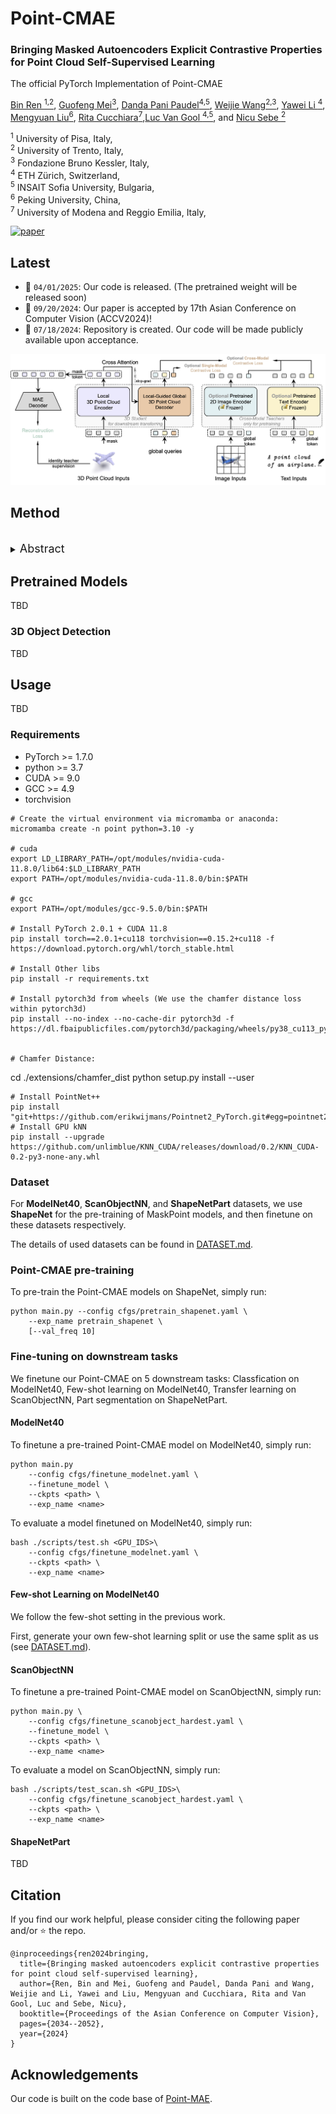 # Point-CMAE
### Bringing Masked Autoencoders Explicit Contrastive Properties for Point Cloud Self-Supervised Learning 

The official PyTorch Implementation of Point-CMAE

[Bin Ren <sup>1,2</sup>](https://amazingren.github.io/), [Guofeng Mei<sup>3</sup>](https://scholar.google.com/citations?user=VsmIGqsAAAAJ&hl=zh-CN), [Danda Pani Paudel<sup>4,5</sup>](https://people.ee.ethz.ch/~paudeld/), [Weijie Wang<sup>2,3</sup>](https://people.ee.ethz.ch/~paudeld/), [Yawei Li <sup>4</sup>](https://yaweili.bitbucket.io/), [Mengyuan Liu<sup>6</sup>](https://scholar.google.com/citations?user=woX_4AcAAAAJ&hl=zh-CN), [Rita Cucchiara<sup>7</sup>](https://scholar.google.com/citations?user=OM3sZEoAAAAJ&hl=en),[Luc Van Gool <sup>4,5</sup>](https://scholar.google.com/citations?user=TwMib_QAAAAJ&hl=en), and [Nicu Sebe <sup>2</sup>](https://scholar.google.com/citations?user=stFCYOAAAAAJ&hl=en) <br>

<sup>1</sup> University of Pisa, Italy, <br>
<sup>2</sup> University of Trento, Italy, <br>
<sup>3</sup> Fondazione Bruno Kessler, Italy, <br>
<sup>4</sup> ETH Zürich, Switzerland, <br>
<sup>5</sup> INSAIT Sofia University, Bulgaria, <br>
<sup>6</sup> Peking University, China, <br>
<sup>7</sup> University of Modena and Reggio Emilia, Italy, <br>


[![paper](https://img.shields.io/badge/arXiv-Paper-<COLOR>.svg)](https://arxiv.org/pdf/2407.05862)


## Latest
- 📌 `04/01/2025`: Our code is released. (The pretrained weight will be released soon)
- 🎉 `09/20/2024`: Our paper is accepted by 17th Asian Conference on Computer Vision (ACCV2024)!
- 📌 `07/18/2024`: Repository is created. Our code will be made publicly available upon acceptance. 


<div align="center">
  <img src="figure/framework.png" width="640">
</div>


## Method
<br>
<details>
  <summary>
  <font size="+1">Abstract</font>
  </summary>
    Contrastive learning (CL) for Vision Transformers (ViTs) in image domains has achieved performance comparable to CL for traditional convolutional backbones. However, in 3D point cloud pretraining with ViTs, masked autoencoder (MAE) modeling remains dominant. This raises the question: Can we take the best of both worlds? To answer this question, we first empirically validate that integrating MAE-based point cloud pre-training with the standard contrastive learning paradigm, even with meticulous design, can lead to a decrease in performance. To address this limitation, we reintroduce CL into the MAE-based point cloud pre-training paradigm by leveraging the inherent contrastive properties of MAE. Specifically, rather than relying on extensive data augmentation as commonly used in the image domain, we randomly mask the input tokens twice to generate contrastive input pairs. Subsequently, a weight-sharing encoder and two identically structured decoders are utilized to perform masked token reconstruction. Additionally, we propose that, for an input token masked by both masks simultaneously, the reconstructed features should be as similar as possible. This naturally establishes an explicit contrastive constraint within the generative MAE-based pre-training paradigm, resulting in our proposed Point-CMAE. Consequently, Point-CMAE effectively enhances the representation quality and transfer performance compared to its MAE counterpart. Experimental evaluations across various downstream applications, including classification, part segmentation, and few-shot learning, demonstrate the efficacy of our framework in surpassing state-of-the-art techniques under standard ViTs and single-modal settings. The source code and trained models are available 
</details>


## Pretrained Models
TBD

### 3D Object Detection
TBD

## Usage
TBD

### Requirements
- PyTorch >= 1.7.0
- python >= 3.7
- CUDA >= 9.0
- GCC >= 4.9 
- torchvision

```
# Create the virtual environment via micromamba or anaconda:
micromamba create -n point python=3.10 -y

# cuda
export LD_LIBRARY_PATH=/opt/modules/nvidia-cuda-11.8.0/lib64:$LD_LIBRARY_PATH
export PATH=/opt/modules/nvidia-cuda-11.8.0/bin:$PATH

# gcc
export PATH=/opt/modules/gcc-9.5.0/bin:$PATH

# Install PyTorch 2.0.1 + CUDA 11.8
pip install torch==2.0.1+cu118 torchvision==0.15.2+cu118 -f https://download.pytorch.org/whl/torch_stable.html

# Install Other libs
pip install -r requirements.txt

# Install pytorch3d from wheels (We use the chamfer distance loss within pytorch3d)
pip install --no-index --no-cache-dir pytorch3d -f https://dl.fbaipublicfiles.com/pytorch3d/packaging/wheels/py38_cu113_pyt1110/download.html


# Chamfer Distance:

```
cd ./extensions/chamfer_dist
python setup.py install --user
```
# Install PointNet++
pip install "git+https://github.com/erikwijmans/Pointnet2_PyTorch.git#egg=pointnet2_ops&subdirectory=pointnet2_ops_lib"
# Install GPU kNN
pip install --upgrade https://github.com/unlimblue/KNN_CUDA/releases/download/0.2/KNN_CUDA-0.2-py3-none-any.whl

```

### Dataset

For **ModelNet40**, **ScanObjectNN**, and **ShapeNetPart** datasets, we use **ShapeNet** for the pre-training of MaskPoint models, and then finetune on these datasets respectively.


The details of used datasets can be found in [DATASET.md](./DATASET.md).


### Point-CMAE pre-training
To pre-train the Point-CMAE models on ShapeNet, simply run:
```
python main.py --config cfgs/pretrain_shapenet.yaml \
    --exp_name pretrain_shapenet \
    [--val_freq 10]
```

### Fine-tuning on downstream tasks
We finetune our Point-CMAE on 5 downstream tasks: Classfication on ModelNet40, Few-shot learning on ModelNet40, Transfer learning on ScanObjectNN, Part segmentation on ShapeNetPart.

#### ModelNet40
To finetune a pre-trained Point-CMAE model on ModelNet40, simply run:
```
python main.py
    --config cfgs/finetune_modelnet.yaml \
    --finetune_model \
    --ckpts <path> \
    --exp_name <name>
```

To evaluate a model finetuned on ModelNet40, simply run:
```
bash ./scripts/test.sh <GPU_IDS>\
    --config cfgs/finetune_modelnet.yaml \
    --ckpts <path> \
    --exp_name <name>
```

#### Few-shot Learning on ModelNet40
We follow the few-shot setting in the previous work.

First, generate your own few-shot learning split or use the same split as us (see [DATASET.md](./DATASET.md)).

#### ScanObjectNN
To finetune a pre-trained Point-CMAE model on ScanObjectNN, simply run:
```
python main.py \
    --config cfgs/finetune_scanobject_hardest.yaml \
    --finetune_model \
    --ckpts <path> \
    --exp_name <name>
```

To evaluate a model on ScanObjectNN, simply run:
```
bash ./scripts/test_scan.sh <GPU_IDS>\
    --config cfgs/finetune_scanobject_hardest.yaml \
    --ckpts <path> \
    --exp_name <name>
```

#### ShapeNetPart
TBD

## Citation

If you find our work helpful, please consider citing the following paper and/or ⭐ the repo.
```
@inproceedings{ren2024bringing,
  title={Bringing masked autoencoders explicit contrastive properties for point cloud self-supervised learning},
  author={Ren, Bin and Mei, Guofeng and Paudel, Danda Pani and Wang, Weijie and Li, Yawei and Liu, Mengyuan and Cucchiara, Rita and Van Gool, Luc and Sebe, Nicu},
  booktitle={Proceedings of the Asian Conference on Computer Vision},
  pages={2034--2052},
  year={2024}
}
```

## Acknowledgements
Our code is built on the code base of [Point-MAE](https://github.com/Pang-Yatian/Point-MAE).